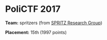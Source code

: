 # PoliCTF 2017

**Team:** spritzers (from [SPRITZ Research Group](http://spritz.math.unipd.it/))

**Placement:** 15th (1997 points)

